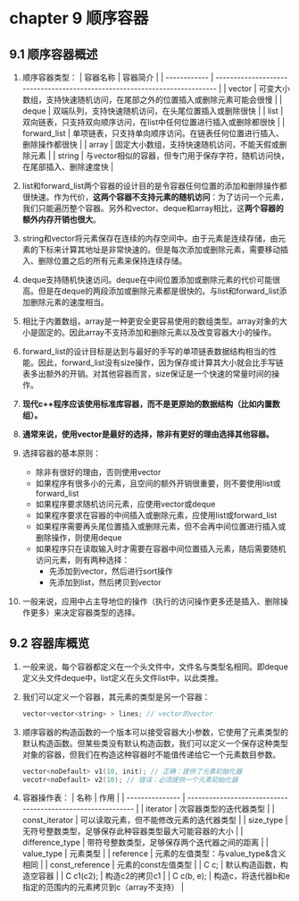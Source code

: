 # chapter 9 顺序容器

## 9.1 顺序容器概述

1. 顺序容器类型：
   | 容器名称     | 容器简介                                                                   |
   | ------------ | -------------------------------------------------------------------------- |
   | vector       | 可变大小数组，支持快速随机访问，在尾部之外的位置插入或删除元素可能会很慢   |
   | deque        | 双端队列，支持快速随机访问，在头尾位置插入或删除很快                       |
   | list         | 双向链表，只支持双向顺序访问，在list中任何位置进行插入或删除都很快         |
   | forward_list | 单项链表，只支持单向顺序访问。在链表任何位置进行插入、删除操作都很快       |
   | array        | 固定大小数组，支持快速随机访问，不能天假或删除元素                         |
   | string       | 与vector相似的容器，但专门用于保存字符，随机访问快，在尾部插入、删除速度快 |

1. list和forward_list两个容器的设计目的是令容器任何位置的添加和删除操作都很快速。作为代价，**这两个容器不支持元素的随机访问**：为了访问一个元素，我们只能遍历整个容器。另外和vector、deque和array相比，这**两个容器的额外内存开销也很大**。

1. string和vector将元素保存在连续的内存空间中。由于元素是连续存储，由元素的下标来计算其地址是非常快速的。但是每次添加或删除元素，需要移动插入、删除位置之后的所有元素来保持连续存储。

1. deque支持随机快速访问。deque在中间位置添加或删除元素的代价可能很高。但是在deque的两段添加或删除元素都是很快的。与list和forward_list添加删除元素的速度相当。

1. 相比于内置数组，array是一种更安全更容易使用的数组类型。array对象的大小是固定的。因此array不支持添加和删除元素以及改变容器大小的操作。

1. forward_list的设计目标是达到与最好的手写的单项链表数据结构相当的性能。因此，forward_list没有size操作，因为保存或计算其大小就会比手写链表多出额外的开销。对其他容器而言，size保证是一个快速的常量时间的操作。

1. **现代c++程序应该使用标准库容器，而不是更原始的数据结构（比如内置数组）。**

1. **通常来说，使用vector是最好的选择，除非有更好的理由选择其他容器。**

1. 选择容器的基本原则：
   - 除非有很好的理由，否则使用vector
   - 如果程序有很多小的元素，且空间的额外开销很重要，则不要使用list或forward_list
   - 如果程序要求随机访问元素，应使用vector或deque
   - 如果程序要求在容器的中间插入或删除元素，应使用list或forward_list
   - 如果程序需要再头尾位置插入或删除元素，但不会再中间位置进行插入或删除操作，则使用deque
   - 如果程序只在读取输入时才需要在容器中间位置插入元素，随后需要随机访问元素，则有两种选择：
      - 先添加到vector，然后进行sort操作
      - 先添加到list，然后拷贝到vector

1. 一般来说，应用中占主导地位的操作（执行的访问操作更多还是插入、删除操作更多）来决定容器类型的选择。

## 9.2 容器库概览

1. 一般来说，每个容器都定义在一个头文件中，文件名与类型名相同。即deque定义头文件deque中，list定义在头文件list中，以此类推。

1. 我们可以定义一个容器，其元素的类型是另一个容器：

    ```c++
    vector<vector<string> > lines; // vector的vector
    ```

1. 顺序容器的构造函数的一个版本可以接受容器大小参数，它使用了元素类型的默认构造函数。但某些类没有默认构造函数，我们可以定义一个保存这种类型对象的容器，但我们在构造这种容器时不能值传递给它一个元素数目参数。

    ```c++
    vector<noDefault> v1(10, init); // 正确：提供了元素初始化器
    vecotr<noDefault> v2(10); // 错误：必须提供一个元素初始化器
    ```

1. 容器操作表：
   | 名称            | 作用                                                        |
   | --------------- | ----------------------------------------------------------- |
   | iterator        | 次容器类型的迭代器类型                                      |
   | const_iterator  | 可以读取元素，但不能修改元素的迭代器类型                    |
   | size_type       | 无符号整数类型，足够保存此种容器类型最大可能容器的大小      |
   | difference_type | 带符号整数类型，足够保存两个迭代器之间的距离                |
   | value_type      | 元素类型                                                    |
   | reference       | 元素的左值类型：与value_type&含义相同                       |
   | const_reference | 元素的const左值类型                                         |
   | C c;            | 默认构造函数，构造空容器                                    |
   | C c1(c2);       | 构造c2的拷贝c1                                              |
   | C c(b, e);      | 构造c，将迭代器b和e指定的范围内的元素拷贝到c（array不支持） |


